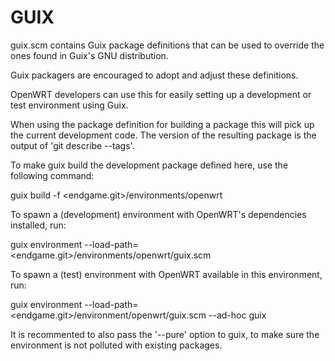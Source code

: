 # GUIX
guix.scm contains Guix package definitions that can be used to
override the ones found in Guix's GNU distribution.

Guix packagers are encouraged to adopt and adjust these definitions.

OpenWRT developers can use this for easily setting up a development or
test environment using Guix.

When using the package definition for building a package this will
pick up the current development code. The version of the resulting
package is the output of 'git describe --tags'.

To make guix build the development package defined here, use the
following command:

  guix build -f <endgame.git>/environments/openwrt

To spawn a (development) environment with OpenWRT's dependencies
installed, run:

  guix environment --load-path=<endgame.git>/environments/openwrt/guix.scm

To spawn a (test) environment with OpenWRT available in this
environment, run:

  guix environment --load-path=<endgame.git>/environment/openwrt/guix.scm --ad-hoc guix

It is recommented to also pass the '--pure' option to guix, to make
sure the environment is not polluted with existing packages.
